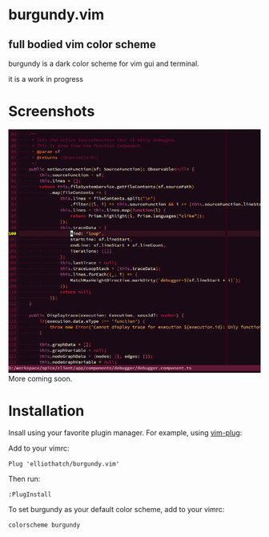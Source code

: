 burgundy.vim
============

full bodied vim color scheme
---------------------------

burgundy is a dark color scheme for vim gui and terminal.

it is a work in progress

# Screenshots
![burgundy](/screenshots/burgundy.png)
More coming soon.

# Installation

Insall using your favorite plugin manager. For example, using [vim-plug](https://github.com/junegunn/vim-plug):

Add to your vimrc:

```vim
Plug 'elliothatch/burgundy.vim'
```

Then run:

```vim
:PlugInstall
```

To set burgundy as your default color scheme, add to your vimrc:

```vim
colorscheme burgundy
```
